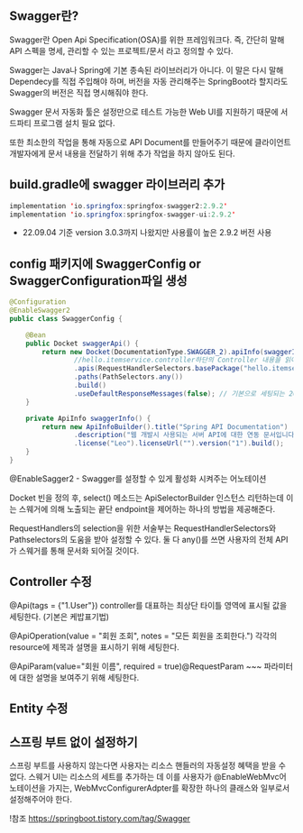 ## Swagger란?

Swagger란 Open Api Specification(OSA)를 위한 프레임워크다.
즉, 간단히 말해 API 스펙을 명세, 관리할 수 있는 프로젝트/문서 라고 정의할 수 있다.

Swagger는 Java나 Spring에 기본 종속된 라이브러리가 아니다.
이 말은 다시 말해 Dependecy를 직접 주입해야 하며, 버전을 자동 관리해주는 SpringBoot라 할지라도 Swagger의 버전은 직접 명시해줘야 한다.

Swagger 문서 자동화 툴은 설정만으로 테스트 가능한 Web UI를 지원하기 때문에 서드파티 프로그램 설치 필요 없다.

또한 최소한의 작업을 통해 자동으로 API Document를 만들어주기 때문에 클라이언트 개발자에게 문서 내용을 전달하기 위해 추가 작업을 하지 않아도 된다.

## build.gradle에 swagger 라이브러리 추가

```java
implementation 'io.springfox:springfox-swagger2:2.9.2'
implementation 'io.springfox:springfox-swagger-ui:2.9.2'
```

* 22.09.04 기준 version 3.0.3까지 나왔지만 사용률이 높은 2.9.2 버전 사용

## config 패키지에 SwaggerConfig or SwaggerConfiguration파일 생성

```java
@Configuration
@EnableSwagger2
public class SwaggerConfig {

    @Bean
    public Docket swaggerApi() {
        return new Docket(DocumentationType.SWAGGER_2).apiInfo(swaggerInfo()).select()
                //hello.itemservice.controller하단의 Controller 내용을 읽어 mapping 된 resource들을 문서화 시킨다.
                .apis(RequestHandlerSelectors.basePackage("hello.itemservice.controller"))
                .paths(PathSelectors.any())
                .build()
                .useDefaultResponseMessages(false); // 기본으로 세팅되는 200,401,403,404 메시지를 표시 하지 않음
    }

    private ApiInfo swaggerInfo() {
        return new ApiInfoBuilder().title("Spring API Documentation")
                .description("웹 개발시 사용되는 서버 API에 대한 연동 문서입니다")
                .license("Leo").licenseUrl("").version("1").build();
    }
}
```

@EnableSagger2 - Swagger를 설정할 수 있게 활성화 시켜주는 어노테이션

Docket 빈을 정의 후, select() 메소드는 ApiSelectorBuilder 인스턴스 리턴하는데 이는 스웨거에 의해 노출되는 끝단 endpoint을 제어하는 하나의 방법을 제공해준다.

RequestHandlers의 selection을 위한 서술부는 RequestHandlerSelectors와 Pathselectors의 도움을 받아 설정할 수 있다. 둘 다 any()를 쓰면 사용자의 전체 API가 스웨거를 통해 문서화 되어질 것이다.


## Controller 수정

@Api(tags = {"1.User"})
controller를 대표하는 최상단 타이틀 영역에 표시될 값을 세팅한다. (기본은 케밥표기법)

@ApiOperation(value = "회원 조회", notes = "모든 회원을 조회한다.")
각각의 resource에 제목과 설명을 표시하기 위해 세팅한다.

@ApiParam(value="회원 이름", required = true)@RequestParam ~~~
파라미터에 대한 설명을 보여주기 위해 세팅한다.

## Entity 수정


## 스프링 부트 없이 설정하기
스프링 부트를 사용하지 않는다면 사용자는 리소스 핸들러의 자동설정 혜택을 받을 수 없다. 스웨거 UI는 리소스의 세트를 추가하는 데 이를 사용자가 @EnableWebMvc어노테이션을 가지는, WebMvcConfigurerAdpter를 확장한 하나의 클래스와 일부로서 설정해주어야 한다.


!참조
https://springboot.tistory.com/tag/Swagger

